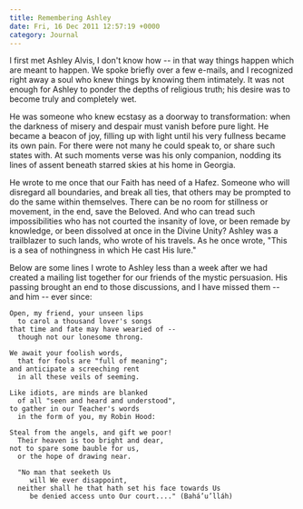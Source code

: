 ```yaml
---
title: Remembering Ashley
date: Fri, 16 Dec 2011 12:57:19 +0000
category: Journal
---
```


I first met Ashley Alvis, I don't know how -- in that way things happen which are
meant to happen.  We spoke briefly over a few e-mails, and I recognized right
away a soul who knew things by knowing them intimately.  It was not enough for
Ashley to ponder the depths of religious truth; his desire was to become truly
and completely wet.

He was someone who knew ecstasy as a doorway to transformation: when the
darkness of misery and despair must vanish before pure light.  He became a
beacon of joy, filling up with light until his very fullness became its own
pain.  For there were not many he could speak to, or share such states with.
At such moments verse was his only companion, nodding its lines of assent
beneath starred skies at his home in Georgia.

He wrote to me once that our Faith has need of a Hafez.  Someone who will
disregard all boundaries, and break all ties, that others may be prompted to
do the same within themselves.  There can be no room for stillness or
movement, in the end, save the Beloved.  And who can tread such
impossibilities who has not courted the insanity of love, or been remade by
knowledge, or been dissolved at once in the Divine Unity?  Ashley was a
trailblazer to such lands, who wrote of his travels.  As he once wrote, "This
is a sea of nothingness in which He cast His lure."

Below are some lines I wrote to Ashley less than a week after we had created a
mailing list together for our friends of the mystic persuasion.  His passing
brought an end to those discussions, and I have missed them -- and him --
ever since:

    Open, my friend, your unseen lips  
      to carol a thousand lover's songs  
    that time and fate may have wearied of --  
      though not our lonesome throng.

    We await your foolish words,  
      that for fools are "full of meaning";  
    and anticipate a screeching rent  
      in all these veils of seeming.

    Like idiots, are minds are blanked  
      of all "seen and heard and understood",  
    to gather in our Teacher's words  
      in the form of you, my Robin Hood:

    Steal from the angels, and gift we poor!  
      Their heaven is too bright and dear,  
    not to spare some bauble for us,  
      or the hope of drawing near.

      "No man that seeketh Us  
         will We ever disappoint,  
      neither shall he that hath set his face towards Us  
         be denied access unto Our court...." (Bahá’u’lláh)

